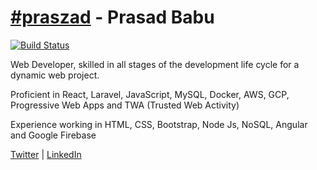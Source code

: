 # [#praszad](https://www.google.com/search?q=%23praszad) - Prasad Babu

[![Build Status](https://travis-ci.com/praszad/praszad.com.svg?branch=master)](https://travis-ci.com/praszad/praszad.com)

Web Developer, skilled in all stages of the development life cycle for a dynamic web project.

Proficient in
React,
Laravel,
JavaScript,
MySQL,
Docker,
AWS,
GCP,
Progressive Web Apps and
TWA (Trusted Web Activity)

Experience working in
HTML,
CSS,
Bootstrap,
Node Js,
NoSQL,
Angular and
Google Firebase

[Twitter](https://twitter.com/praszad) | [LinkedIn](https://www.linkedin.com/in/praszad)
